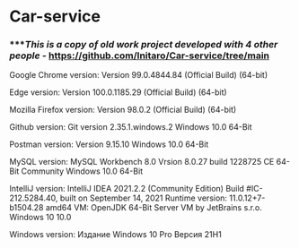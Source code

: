 # Car-service

### ******This is a copy of old work project developed with 4 other people -*** https://github.com/Initaro/Car-service/tree/main

Google Chrome version: 
Version 99.0.4844.84 (Official Build) (64-bit)


Edge version: 
Version 100.0.1185.29 (Official Build) (64-bit)


Mozilla Firefox version: 
Version 98.0.2 (Official Build) (64-bit)


Github version: 
Git version 2.35.1.windows.2
Windows 10.0 64-Bit


Postman version: 
Version 9.15.10 
Windows 10.0 64-Bit


MySQL version: 
MySQL Workbench 8.0
Vrsion 8.0.27 build 1228725 CE 64-Bit Community
Windows 10.0 64-Bit


IntelliJ version: 
IntelliJ IDEA 2021.2.2 (Community Edition)
Build #IC-212.5284.40, built on September 14, 2021
Runtime version: 11.0.12+7-b1504.28 amd64
VM: OpenJDK 64-Bit Server VM by JetBrains s.r.o.
Windows 10 10.0


Windows version: 
Издание	Windows 10 Pro
Версия	21H1
